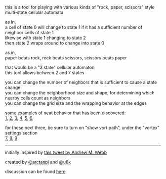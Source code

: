 this is a tool for playing with various kinds of "rock, paper, scissors" style multi-state cellular automata

as in,<br>
a cell of state 0 will change to state 1 if it has a sufficient number of neighbor cells of state 1<br>
likewise with state 1 changing to state 2<br>
then state 2 wraps around to change into state 0

as in,<br>
paper beats rock, rock beats scissors, scissors beats paper

that would be a "3 state" cellular automaton<br>
this tool allows between 2 and 7 states

you can change the number of neighbors that is sufficient to cause a state change<br>
you can change the neighborhood size and shape, for determining which nearby cells count as neighbors<br>
you can change the grid size and the wrapping behavior at the edges

some examples of neat behavior that has been discovered:<br>
[1](https://u8k.github.io/rps/#50x50.3.3.8.ɅɭȟʓϫʯΆǻћɢĆқХӖɺɅΆЗҐȟʓŠȦ¿ӖʖƇΆƿɕӅƇëĀʊΆԒԆɝʓˠӅʓĆΆԆӖХķɝʓҐǻԆŠȦɌŠȦҐƿԆɕӅɔԆΆҐԒԆԆɝϫɕɌΆћԆėӖϔɕΆΆћԆɌàȟʖʯΆћԆɕΆΆХӖћϰԆԆŭΆȦƻâƽԆԆɭΆȟϫɰɅԆʊʓĆΆʓʷ¿Ԇʊʓ¿ΆȦԡҐɅɢʓҐΆȦʓϕћʷʓҐΆȦʓʓĆƿʓҐΆӅХʊҐɅʊҐΆȟХηϕћɢϕΆʇХԆҞ¿ηʓĆΆϔԆʷƇƿʊҐΆӅɔɅʊԒɢϕΆȟʖћ˱ķηʓĆΆХӖƽɌԆʊҐΆϔɌЃʖԆɢϕΆӅƻӅХԆηʓĆɇϫɝʓʃƽʊҐΆȦŠȦϫћɢʓΆȟʖɇʓҐЗʓƇΆϔɌӅϕԒҞʓ¿ӅƻΆқĆʷрϕΆХӖɇ¿ƿϫҞĆȦɕΆΆɅѴԆƇɇϫӖĆћɢԆҞΆϔɕĘΆʷҕηҐȟʖɢαΒʓɅɭΆźԆƇқʓ¿ʷ¿ӅϫʊʓʓҐƽƇɇʓȹʓʓҐɅɢĆӅʓʓʓ¿ћηҐɇʓʓʓƇΆƽҞΆʓʓʓʓ¿Ʌʷ¿ʓΒʓʓʓћԆƇʓʖɢʓҞ¿ƽɭқʖԆԆԆϕћɢԨʖԆԆԆɢĆҴʓʖŠƽԆԆƇȟʓХŠћԆþҞɇʓźŠΆƿԑ), 
[2](https://u8k.github.io/rps/#50x50.4.3.8.УҚʹƸҭŪіȈ¢ѸěÛäԧÛʸȥžӏɌȋɶȫ˱ɕƴԆȋøκŅǄϰŸηһɝӧɲΙěʺ˱ǛɊӧјхһþ˻˱ǯҔƽжҚɚρȈԆкβΤĩӧʊƫōʡłł¢ĶȲ§ĄͶĄɋϚȻǊΟˮʉƽȊөŭʡʺɶȫ³ɕПѧωǖԉԌțȣɭφǙԌʴıұҏϊϚΔûԅļуǫѽœĄТɲŽοħĔԥԅԥωѧɚ³ƌͲѴЂűŃ˪ҞˮӳŃοȥÂÚһ®ťЈʒƽɋɋőТǲ˅ɰǩ˱ϸ˻ȋƙ§ŸıЯɲӳϯƸħӖϯϢƒґǕĄǈǉβǏˬЮˀКäЪǫΤӳåԑĜ˪ǖ÷ř˨ѣҏѫʹāΙвβʡвûϡӶƖϐþөıǄҭȴĻŅȻąϘŅřͲЯΜѼӯäϛÛěțУƸѧǊȥӚЂąǻѣϭӸʒɶǉͶӶ˻ӠԃʹıǽɊЬīΜҭјЗÛϸȚɕǰʠȥԈ˱ΜʒϥɫƒťɃʸɲÂеļȸӠāƒ˅ļ;ǄąϐˇήЀËʸɃѼĔÂŭЀþѼȥԥǛœήϥŽӷɯǥɝ¢ȚűρӠӯϚ³ĜɋȋͶɃТѫЉвħ˅ԑÛīȀʺԥŅȎƸϵűΊϥǏĥаѾеǿѽοǄЮɯƖ˅ͲÛĩƴǰäͶϡӋ˪ӠӶϊʺІϿϚϡΟϘƽЮķϰűϣԑԑӠкƙϭρʝŸŸжǕąуѸϘӚīІǯĖχłϭäҭŻԅЉΔϡͶϢӶǫǾϥžǏʹе;ˀǊԥĉӏԅѵāþǫхĻͺɌƟԧϥĩʉ³ȸȀґТөΟɶӳʺȚҚˬĶƌĥȎϚǫΟˬɫǊʹǉΤǭäЀǽƸÚƫЄå®ӏЈǊԉϢһĻӠ˱ЗɆƫԧέӋʒțŠɢοķȋËˀЉјκӳʡөǥžɝφβȸѣωÛȣѾǥåǯԅǔӋͶŅˬНȚ˱ʹ˨ĩ®ȲТјǙѧȣуΩϛƙǔȊґĄɢĚȈІɶȫһѽіʝůʠҗΙκοɊûѼǾφʸ£ΜіłηҗΔǔʺůʺļаǰӖǸӚǄТϿïƒɶƒÚÚηηѻУė˱Ǜɬ),
[3](https://arctanpi.github.io/rps/#50x50.4.3.4.ǸǿӳΔƌϡ˨еƙѫŰУĄʺŪКɠҞΧȎΪïϰǻΪϣοȲιĖɫ®ӯіөΧěɆǩÛΤƌǕжɚǫ˅ПŸԑѫЗ˾ӳѴΤðøǖήɰΊԅϵƌäҗėԧīıѵƸЉɫ˅ɕŐțǲʊɆþͶʻЀͺɋȋʉɕȎұĥɭϘѣұŸÂҚҭɠБӯŭϘ˻¢ˎǏʹκħŭϥЮł;Ɵ˅җ¡ȚȊКƸǥɲƌЈΧžė˪ʒĖηӋҞЀ˪Яˬ˻ЉůПʠΔėЗΤǰϛЈǉǏͶƸұɃϥðΙœƴϢҔʻǥƌǛөѻțϚťҚήϚʊʹȲʡЀþҔѣėʝҭĉɋðĥĉʠϿɌΟŸӏұЯǭіǄŽѸηīƒІƖґĄНŐǽΧϣʻħКҔкЉΟΎĚ®вҚŸ®еĮƸƴŅЉřԅķąÚėąοȊǈˀțɢķӳǭɋҚœȸŪΩУКȋļϛұуÂǽǿïɋѧʹþŪɫеφŽЪ§ȊЪЈĔƕĔÛӳКɋ®¢ЉѫŰĄуȚƟžȈкÚΎŐϵɠȊŰаřѫĥĥӧÚþȻʠɕжԉʸІέøӶȥǏϵɭҭʡȣφӳžοŃԌУһҚōЉ˅χʒŽ¢ŠÄΩåËʴԥΝЀļԉɕБļϭþɶĄħж˨ĻÄԧőǈʴɭЮԥʠķƌЗɫøʡǸłԌҔˉɝӋɰǾ§ȥҔηʝήϡҞЮӖЪұÄЯͺԉкșƌōƕŐťɌωҚԈΟϢƽǖțäѵÛʺƕӶ¢ǰԆȥЂѻԥκΪǯеԧǸɰЯȴƖЮʴȲȈϐɬӖӶБϢˬјűˇǥˬķ;ǾʡχɝӏеËϿЈηƫǉТԧ÷ƙѼЈϡԆǽɌǻҔʊΧӷͶПƫұБǲԉҏȊɊ΄ǄĄѸеБûԈΜĥÛʠβƫțˉҗȊ;ϣԆʒҞƒуȎșԅΎąƕˎӯǾĉȣӷωϸƖЬķƽʷˉǖœƸΎПχʒŃǲԑԌǔѣŐʝșĻǕѴѣ÷ґкѾ˪ėΝłțīԧˇěɃƒ;ƸуɲȫϐțǊТƕ§ѾøѧǔǩѽΧǊřЯԈω³ÛžĩŰƴ£ǰѻԈ),
[4](https://u8k.github.io/rps/#20x20.3.3.8.ʓʓʓʓʓʓʓʓʓʓʓʓʓʓʓʓʓʓʓʓʓʓʓʓԆԆʓʖԒҞХʯϐʓɣɥʓʓӻʓʓʓʓʓʓʓʓʓʓʓʓʓʓʓʓʓʓʓʓʓʓʓʓʓʓʓХ),
[5](https://u8k.github.io/rps/#20x20.4.2.8.ЂЂЂЄЂɬɊЂĜЂɬɊЂԈЂЂЂЂЂЂЂЂЂЂЂЂȋұЂԈЂɭǖЂĜЂӏЂЂЄЂӏЂЂЂЂɭǖЂԈЂȋұЂĜЂЂЂЂЄЂЂЂЂЂŸЂɬӶɊЗЂɬӶɊѴЂЂЂЂЂЂιЂЂЂЂĶȋұЂЂϯȋұЂЂЂЂЂ),
[6](https://u8k.github.io/rps/#10x10.3.2.8.ʓʓĎʓƛʓźɭϟӿʓʓƣʓϿʓХ),

for these next three, be sure to turn on "show vort path", under the "vortex" settings section<br>
[7](https://u8k.github.io/rps/#60x60.3.3.8.ΆқĆɅɢϫɌȟϕΆΆʓĆɅʷϫɌȦʓĆȟʓҐԒʷϫɌқʓҐȦʓϕԒηϫɌĀʊҐȦʓʓћԆԆɌϫɢƇқʓʓͻԆԆɌϫʷƇқΒʓ¿ԆԆɌҐηϕʓԆʊҐԆԆɌΆηʓźԆɢҐƽԆŠΆƽʓХԆɢƇƽɕŠΆԆʓХԆʷƇƿɌƚΆԆʓϫжηϕƿʯΆћηʓϫћԆϕʜΆћжηʓϫΆԆʊʜΆΆԆʷƇĀΆԆҞΆΆΆԆʷƇқĆƽʷĆɇ¿ƽҞҐȦĆɕηĆӅƇƽʊҐȟĆɌØ¿ȦƇƿʓ¿ΆΆʯɅ¿ȦϕЗʓĆΆˠΆĨҐқĬϐʓΆΆƚȟʖŭқʃɢϕΆԆɕȟɔƇқԆɢҐԒԆŠӅʖҐȦɔҞĆƿԆŠӅрҐȦɔϕΆԆԆɌӅʓ¿ӅрҐԒԆԆŠȟʓԗȟʓĆƿԆԆŠȟʓ¤ʯϕΆԆԆХɕɇʓɅɌˣԒԆηХɕΆΘɅɕΆԒԆɢХԆΆΆƿɕΆΆԆҞХԆΆΆƽŠΆΆԆҞϫԆӖΆƽɌɺΆƽҞɔԆӖʁɅɌʓĆƽҞԆԆΆқћҗʓ¿ƿԆԆŠɇʓ¿øʓ¿ƿԆԆӖӅРҐȟʓҐɅԆԆΆқηƇӅРҐƿԆŠɇХηƇӅʷҐƿԆӖӅϫԆϕȦη¿ƽԆΆқϫØϕȺʷ¿īΆΆʓ϶ӕϕӅϭΆʇΆɇʓƻқƇȟɌћΆΆȟʓŠȦƇȟʃɅɇ¿ӅźɕȦҐɇɔƽɇƇӅХɕȟĆɇʖɕɇϕȦʖԆΆΆΆХԆΆɰȦʖԆΆΆɿźԆΆɢʓɔԑʯΆɿқԆʯɢʓɔʯΆћŠқɔԑɢʓԆΆīɅŠȦʖԆҞʓԆΆƿƽɕȦϫԆҞʓɕΆƿԆɕӅϫԆʊʓɔΆɅԆԆӅźԆʓқɔӅɅԆԆȟʓπϕȦʖɢɅԆԆɝʓʓϕȦϫɢɅԆԆʯʓʓƇӅźɰɅɢɔӖқʓƇӅʓϕɅɢʖӖӅʓ¿ɇʓƇɅɢʖɌɇʓΆΆқ¿ɅɢϫɌɇϕΆ),
[8](https://u8k.github.io/rps/#50x50.3.3.8.ҐɅԆԆėӖɅԆϕћԆԆԆӖΆƽʷ¿ƽԆԆӖΆћԆ®ɅԆԆӖΆΆɅɢĆԆԆӖΆҐΆƽҐƿԆӖȟʓĆћҞΆΆΆȟʓϕΆЗ¿ΆΆȟʓʓҐԒɭΆΆȟʓΒʓĆϐĆΆȟʓʖɢƇɅƇΆȟʓʖԆʊĆɢΆȟʓХԆʷҐØҐȟʓźԆԆʊћɰȟʓɢԆėɢ¿ϐԙʓԆԆʯƿϕԒʊʓԆԆɌћҞĆɢʓԆԆŠΆЗƇɅʓԆϰԆ¢ԒʊͻҞʖӖɅҭ¿ʷҐØϫӖΆԆɰɅʓԒѴɌΆɅɢͻɢͻɢŠȟͻηҐЗҐЗʖȟƇƿϕɅ®ƿϫɝʓԒҞԒҞԒӯɌқ¿ʷ¿ʷȡɢŠȦɌЗҐЗҐЗʖȟ϶ƿɭɅɭƿХӖХԆҞԒҞԒҞƻӅɔʷ¿ʷȡɢϫɝϫʷҐЗҐЗʓŠȦπϕɅɭƿʓʖȟʓʓԒҞԒҞźɌқʓΆʷ¿ɢӻƻɇʓΆЗҐЗҐХӖӅΆƿɭɅƇȦɕΆΆƿҞԒҞɇϫɌΆƿʷ¿ɢĆϔԆʯƿʷҐЗҐȟϫɕƿʷϕɅƇΆʓɔԆʷʓԒҞΆӅźԆʷʓΆʷĆΆқϫʷʓΆЗҐ²ɇʓπʓΆƿ®ћʯӅʓʓΆƿҞΆǻΆқʓΆƿʷĆɅɌɇʓΆƿʷҐћԆʯӅΆƿʷϕΆƽɕΆΆƿηʓĆɅԆɌΆƿԆҞƇћԆԆʯƿɅԆХ),
[9](https://u8k.github.io/rps/#50x50.3.3.8.ʓĆɅʷʓȟԆΆʓĆɅԆʓĆϫŠΆĆɅԆʓ¿ӅɔӖΆɅԆʓҐɇźԆΆɅԆʓƇΆȦϫԆɅԆʓϕΆΆʓɔԆԆʓϕΆΆȟźԆԆʓϕΆΆΆȦġԆʓϕΆɅɌɇʓϫʓϕΆɅŠɇʓʓʓϕΆɅԆɇʓȦʓϕΆɅжɝʓ¿ȦϕΆɅɌΆқϕΆϕΆɅŠΆȦπĆʛΆɅԆʯȟʖҐΆΆɅԆʷαϫʯΆΆɅԆԆŭϔɌԒŠɅԆԆҞȦɕћԆжηʓɢŶʖӖԒԆηʓʓņϫŠΆƿԆʓʓƇϔɕΆћԆʊʓʓȦƻΆΆƿɢʓʓŶϫʯΕԒηʓʓαźӖʓ¿ƽʊʓĆқʃʓƇɅɢʓĆȦҕȦʊĆԆʓҐȟХœʷҐƿҞϕΆʓҗɔϕћηʓĆȦʃҕқΆƽʊҐɇҕҝœĆԒʷƇΆĀœӖҐΆԆʓΆȟϭȓȦΆƽʊĆīҕҝœҐɅɢҐƿȺøƅϕԒʷƇɅϭȓЃҞĆԆʓћɕҝœʷ¿ƽʊĆԆøɣԡƇɅɢҐƿŠЃȦϕԒʷƇɅԆœӖʓΆԆʓћԆɌ϶ȟĆƽʊĆԆԆ˂ʯΆƿɢҐƿҞҗƻΆƿʷƇɅɢ϶ĀɌƿԆʓћʷźϘԆėԆʊĆηʓʃХԆԆʊҐƿʊХӅʖԆʊƇɅҞʓɌʓԆʊϕћʷʓҕȟХʊϕΆηʓźӖȦʓϕΆƽʊņʖΆХ)

----

initially inspired by [this tweet by Andrew M. Webb](https://twitter.com/AndrewM_Webb/status/1236274167437197320)

created by [@arctanpi](https://lewismcombes.github.io/) and [@u8k](https://www.schlaugh.com/u8k)

discussion can be found [here](https://www.schlaugh.com/~tagged/rps)
